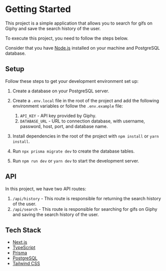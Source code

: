 # Getting Started

This project is a simple application that allows you to search for gifs on Giphy and save the search history of the user.

To execute this project, you need to follow the steps below.

Consider that you have [Node.js](https://nodejs.org/en/) installed on your machine and PostgreSQL database.

## Setup

Follow these steps to get your development environment set up:

1. Create a database on your PostgreSQL server.
2. Create a `.env.local` file in the root of the project and add the following environment variables or follow the `.env.example` file:
   1. `API_KEY` - API key provided by Giphy.
   2. `DATABASE_URL` - URL to connection database, with username, password, host, port, and database name.

3. Install dependencies in the root of the project with `npm install` or `yarn install`.
4. Run `npx prisma migrate dev` to create the database tables.
5. Run `npm run dev` or `yarn dev` to start the development server.

## API

In this project, we have two API routes:

1. `/api/history` - This route is responsible for returning the search history of the user.
2. `/api/search` - This route is responsible for searching for gifs on Giphy and saving the search history of the user.

## Tech Stack

- [Next.js](https://nextjs.org/)
- [TypeScript](https://www.typescriptlang.org/)
- [Prisma](https://www.prisma.io/)
- [PostgreSQL](https://www.postgresql.org/)
- [Tailwind CSS](https://tailwindcss.com/)
